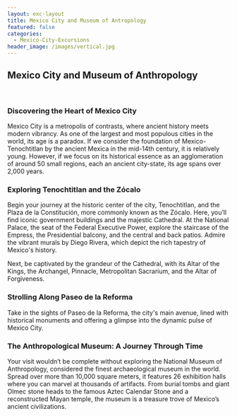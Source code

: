 ```yaml
---
layout: exc-layout
title: Mexico City and Museum of Antropology
featured: false
categories:
  - Mexico-City-Excursions
header_image: /images/vertical.jpg
---
```

## Mexico City and Museum of Anthropology  
&nbsp;  

### Discovering the Heart of Mexico City

Mexico City is a metropolis of contrasts, where ancient history meets modern vibrancy. As one of the largest and most populous cities in the world, its age is a paradox. If we consider the foundation of Mexico-Tenochtitlan by the ancient Mexica in the mid-14th century, it is relatively young. However, if we focus on its historical essence as an agglomeration of around 50 small regions, each an ancient city-state, its age spans over 2,000 years.

### Exploring Tenochtitlan and the Zócalo

Begin your journey at the historic center of the city, Tenochtitlan, and the Plaza de la Constitución, more commonly known as the Zócalo. Here, you’ll find iconic government buildings and the majestic Cathedral. At the National Palace, the seat of the Federal Executive Power, explore the staircase of the Empress, the Presidential balcony, and the central and back patios. Admire the vibrant murals by Diego Rivera, which depict the rich tapestry of Mexico's history.

Next, be captivated by the grandeur of the Cathedral, with its Altar of the Kings, the Archangel, Pinnacle, Metropolitan Sacrarium, and the Altar of Forgiveness.

### Strolling Along Paseo de la Reforma

Take in the sights of Paseo de la Reforma, the city's main avenue, lined with historical monuments and offering a glimpse into the dynamic pulse of Mexico City.

### The Anthropological Museum: A Journey Through Time

Your visit wouldn’t be complete without exploring the National Museum of Anthropology, considered the finest archaeological museum in the world. Spread over more than 10,000 square meters, it features 26 exhibition halls where you can marvel at thousands of artifacts. From burial tombs and giant Olmec stone heads to the famous Aztec Calendar Stone and a reconstructed Mayan temple, the museum is a treasure trove of Mexico’s ancient civilizations.
